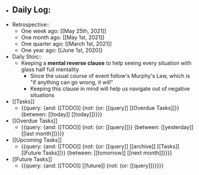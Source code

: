 - Daily Log:
    - 
- Retrospective::
    - One week ago: [[May 25th, 2021]]
    - One month ago: [[May 1st, 2021]]
    - One quarter ago: [[March 1st, 2021]]
    - One year ago: [[June 1st, 2020]]
- Daily Stoic::
    - Keeping a **mental reverse clause** to help seeing every situation with glass half full mentality
        - Since the usual course of event follow's Murphy's Law, which is "if anything can go wrong, it will"
        - Keeping this clause in mind will help us navigate out of negative situations
- [[Tasks]]
    - {{query: {and: [[TODO]] {not: {or: [[query]] [[Overdue Tasks]]}} {between: [[today]] [[today]]}}}}
- [[Overdue Tasks]]
    - {{query: {and: [[TODO]] {not: {or: [[query]]}} {between: [[yesterday]] [[last month]]}}}}
- [[Upcoming Tasks]]
    - {{query: {and: [[TODO]] {not: {or: [[query]] [[archive]] [[Tasks]] [[Future Tasks]]}} {between: [[tomorrow]] [[next month]]}}}}
- [[Future Tasks]]
    - {{query: {and: [[TODO]] [[future]] {not: {or: [[query]]}}}}}
